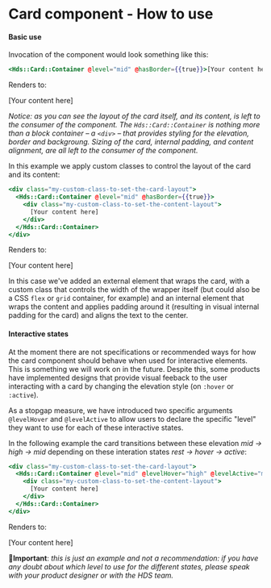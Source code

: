<h1>Card component - How to use</h1>

<section data-section="how-to-use">
  

  <h4 class="dummy-h4">Basic use</h4>
  <p class="dummy-paragraph">Invocation of the component would look something like this:</p>
  
  
  <!-- prettier-ignore-start -->
```handlebars
<Hds::Card::Container @level="mid" @hasBorder={{true}}>[Your content here]</Hds::Card::Container>
```
<!-- prettier-ignore-end -->

  
  
  <p class="dummy-paragraph">Renders to:</p>
  <Hds::Card::Container @level="mid" @hasBorder={{true}}>[Your content here]</Hds::Card::Container>
  <p class="dummy-paragraph"><em>Notice: as you can see the layout of the card itself, and its content, is left to the
      consumer of the component. The
      <code class="dummy-code">Hds::Card::Container</code>
      is nothing more than a block container – a
      <code class="dummy-code">&lt;div&gt;</code>
      – that provides styling for the elevation, border and backgroung. Sizing of the card, internal padding, and
      content alignment, are all left to the consumer of the component.</em>
  </p>
  <p class="dummy-paragraph">In this example we apply custom classes to control the layout of the card and its content:</p>
  
  
  <!-- prettier-ignore-start -->
```handlebars
<div class="my-custom-class-to-set-the-card-layout">
  <Hds::Card::Container @level="mid" @hasBorder={{true}}>
    <div class="my-custom-class-to-set-the-content-layout">
      [Your content here]
    </div>
  </Hds::Card::Container>
</div>
```
<!-- prettier-ignore-end -->

  
  
  <p class="dummy-paragraph">Renders to:</p>
  <div class="dummy-card-how-to-custom-layout">
    <div class="my-custom-class-to-set-the-card-layout">
      <Hds::Card::Container @level="mid" @hasBorder={{true}}>
        <div class="my-custom-class-to-set-the-content-layout">
          [Your content here]
        </div>
      </Hds::Card::Container>
    </div>
  </div>
  <p class="dummy-paragraph">In this case we've added an external element that wraps the card, with a custom class that
    controls the width of the wrapper itself (but could also be a CSS
    <code class="dummy-code">flex</code>
    or
    <code class="dummy-code">grid</code>
    container, for example) and an internal element that wraps the content and applies padding around it (resulting in
    visual internal padding for the card) and aligns the text to the center.
  </p>

  <h4 class="dummy-h4">Interactive states</h4>
  <p class="dummy-paragraph">At the moment there are not specifications or recommended ways for how the card component
    should behave when used for interactive elements. This is something we will work on in the future. Despite this,
    some products have implemented designs that provide visual feeback to the user interacting with a card by changing
    the elevation style (on
    <code class="dummy-code">:hover</code>
    or
    <code class="dummy-code">:active</code>).</p>
  <p class="dummy-paragraph">As a stopgap measure, we have introduced two specific arguments
    <code class="dummy-code">@levelHover</code>
    and
    <code class="dummy-code">@levelActive</code>
    to allow users to declare the specific "level" they want to use for each of these interactive states.
  </p>
  <p class="dummy-paragraph">In the following example the card transitions between these elevation
    <em>mid → high → mid</em>
    depending on these interation states
    <em>rest → hover → active</em>:
  </p>
  
  
  <!-- prettier-ignore-start -->
```handlebars
<div class="my-custom-class-to-set-the-card-layout">
  <Hds::Card::Container @level="mid" @levelHover="high" @levelActive="mid" @hasBorder={{true}}>
    <div class="my-custom-class-to-set-the-content-layout">
      [Your content here]
    </div>
  </Hds::Card::Container>
</div>
```
<!-- prettier-ignore-end -->

  
  
  <p class="dummy-paragraph">Renders to:</p>
  <div class="dummy-card-how-to-custom-layout">
    <div class="my-custom-class-to-set-the-card-layout">
      <Hds::Card::Container @level="mid" @levelHover="high" @levelActive="mid" @hasBorder={{true}}>
        <div class="my-custom-class-to-set-the-content-layout">
          [Your content here]
        </div>
      </Hds::Card::Container>
    </div>
  </div>
  <p class="dummy-paragraph">🚨<strong>Important</strong>:
    <em>this is just an example and not a recommendation: if you have any doubt about which level to use for the
      different states, please speak with your product designer or with the HDS team.</em></p>
</section>
